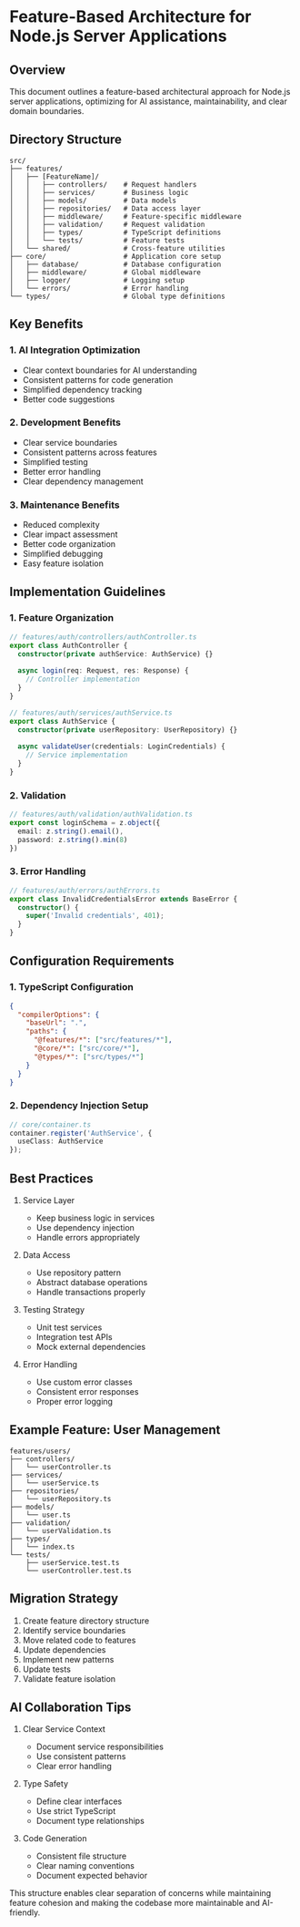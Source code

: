 # Feature-Based Architecture for Node.js Server Applications

## Overview
This document outlines a feature-based architectural approach for Node.js server applications, optimizing for AI assistance, maintainability, and clear domain boundaries.

## Directory Structure
```
src/
├── features/
│   ├── [FeatureName]/
│   │   ├── controllers/    # Request handlers
│   │   ├── services/       # Business logic
│   │   ├── models/         # Data models
│   │   ├── repositories/   # Data access layer
│   │   ├── middleware/     # Feature-specific middleware
│   │   ├── validation/     # Request validation
│   │   ├── types/          # TypeScript definitions
│   │   └── tests/          # Feature tests
│   └── shared/             # Cross-feature utilities
├── core/                   # Application core setup
│   ├── database/           # Database configuration
│   ├── middleware/         # Global middleware
│   ├── logger/             # Logging setup
│   └── errors/             # Error handling
└── types/                  # Global type definitions
```

## Key Benefits

### 1. AI Integration Optimization
- Clear context boundaries for AI understanding
- Consistent patterns for code generation
- Simplified dependency tracking
- Better code suggestions

### 2. Development Benefits
- Clear service boundaries
- Consistent patterns across features
- Simplified testing
- Better error handling
- Clear dependency management

### 3. Maintenance Benefits
- Reduced complexity
- Clear impact assessment
- Better code organization
- Simplified debugging
- Easy feature isolation

## Implementation Guidelines

### 1. Feature Organization
```typescript
// features/auth/controllers/authController.ts
export class AuthController {
  constructor(private authService: AuthService) {}
  
  async login(req: Request, res: Response) {
    // Controller implementation
  }
}

// features/auth/services/authService.ts
export class AuthService {
  constructor(private userRepository: UserRepository) {}
  
  async validateUser(credentials: LoginCredentials) {
    // Service implementation
  }
}
```

### 2. Validation
```typescript
// features/auth/validation/authValidation.ts
export const loginSchema = z.object({
  email: z.string().email(),
  password: z.string().min(8)
})
```

### 3. Error Handling
```typescript
// features/auth/errors/authErrors.ts
export class InvalidCredentialsError extends BaseError {
  constructor() {
    super('Invalid credentials', 401);
  }
}
```

## Configuration Requirements

### 1. TypeScript Configuration
```json
{
  "compilerOptions": {
    "baseUrl": ".",
    "paths": {
      "@features/*": ["src/features/*"],
      "@core/*": ["src/core/*"],
      "@types/*": ["src/types/*"]
    }
  }
}
```

### 2. Dependency Injection Setup
```typescript
// core/container.ts
container.register('AuthService', {
  useClass: AuthService
});
```

## Best Practices

1. Service Layer
   - Keep business logic in services
   - Use dependency injection
   - Handle errors appropriately

2. Data Access
   - Use repository pattern
   - Abstract database operations
   - Handle transactions properly

3. Testing Strategy
   - Unit test services
   - Integration test APIs
   - Mock external dependencies

4. Error Handling
   - Use custom error classes
   - Consistent error responses
   - Proper error logging

## Example Feature: User Management

```
features/users/
├── controllers/
│   └── userController.ts
├── services/
│   └── userService.ts
├── repositories/
│   └── userRepository.ts
├── models/
│   └── user.ts
├── validation/
│   └── userValidation.ts
├── types/
│   └── index.ts
└── tests/
    ├── userService.test.ts
    └── userController.test.ts
```

## Migration Strategy

1. Create feature directory structure
2. Identify service boundaries
3. Move related code to features
4. Update dependencies
5. Implement new patterns
6. Update tests
7. Validate feature isolation

## AI Collaboration Tips

1. Clear Service Context
   - Document service responsibilities
   - Use consistent patterns
   - Clear error handling

2. Type Safety
   - Define clear interfaces
   - Use strict TypeScript
   - Document type relationships

3. Code Generation
   - Consistent file structure
   - Clear naming conventions
   - Document expected behavior

This structure enables clear separation of concerns while maintaining feature cohesion and making the codebase more maintainable and AI-friendly.